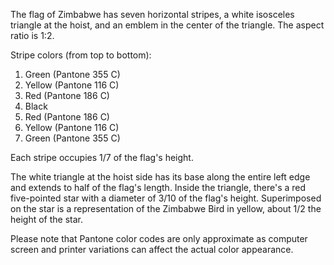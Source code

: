 The flag of Zimbabwe has seven horizontal stripes, a white isosceles triangle at the hoist, and an emblem in the center of the triangle. The aspect ratio is 1:2.

Stripe colors (from top to bottom):
1. Green (Pantone 355 C)
2. Yellow (Pantone 116 C)
3. Red (Pantone 186 C)
4. Black
5. Red (Pantone 186 C)
6. Yellow (Pantone 116 C)
7. Green (Pantone 355 C)

Each stripe occupies 1/7 of the flag's height. 

The white triangle at the hoist side has its base along the entire left edge and extends to half of the flag's length. Inside the triangle, there's a red five-pointed star with a diameter of 3/10 of the flag's height. Superimposed on the star is a representation of the Zimbabwe Bird in yellow, about 1/2 the height of the star.

Please note that Pantone color codes are only approximate as computer screen and printer variations can affect the actual color appearance.